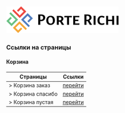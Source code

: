 
![Альтернативный текст](./build/static/images/icons/logo.svg)
-
### Ссылки на страницы


#### Корзина
  Страницы        | Ссылки
------------------|---------------------------------------------------------------------------
> Корзина заказ   | [перейти](https://porte-richi-adaptive.github.io/build/cart-checkout.html)
> Корзина спасибо | [перейти](https://porte-richi-adaptive.github.io/build/cart-success.html)
> Корзина пустая  | [перейти](https://porte-richi-adaptive.github.io/build/cart-empty.html)

